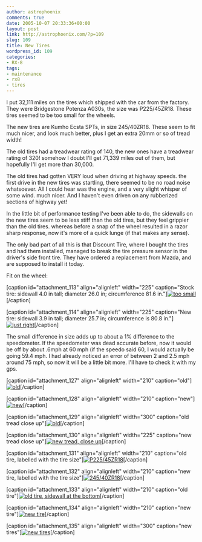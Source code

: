 ```yaml
---
author: astrophoenix
comments: true
date: 2005-10-07 20:33:36+00:00
layout: post
link: http://astrophoenix.com/?p=109
slug: 109
title: New Tires
wordpress_id: 109
categories:
- RX-8
tags:
- maintenance
- rx8
- tires
---
```


I put 32,111 miles on the tires which shipped with the car from the factory. They were Bridgestone Potenza A030s, the size was P225/45ZR18. These tires seemed to be too small for the wheels.

The new tires are Kumho Ecsta SPTs, in size 245/40ZR18. These seem to fit much nicer, and look much better, plus I get an extra 20mm or so of tread width!

The old tires had a treadwear rating of 140, the new ones have a treadwear rating of 320! somehow I doubt I'll get 71,339 miles out of them, but hopefully I'll get more than 30,000.

The old tires had gotten VERY loud when driving at highway speeds. the first drive in the new tires was startling, there seemed to be no road noise whatsoever. All I could hear was the engine, and a very slight whisper of some wind. much nicer. And I haven't even driven on any rubberized sections of highway yet!

In the little bit of performance testing I've been able to do, the sidewalls on the new tires seem to be less stiff than the old tires, but they feel grippier than the old tires. whereas before a snap of the wheel resulted in a razor sharp response, now it's more of a quick lunge (if that makes any sense).

The only bad part of all this is that Discount Tire, where I bought the tires and had them installed, managed to break the tire pressure sensor in the driver's side front tire. They have ordered a replacement from Mazda, and are supposed to install it today.

Fit on the wheel:

[caption id="attachment_113" align="alignleft" width="225" caption="Stock tire: sidewall 4.0 in tall; diameter 26.0 in; circumference 81.6 in."][![too small](/wp-uploads/astrophoenix/2005/10/tireIMG_0757_compressed-225x300.jpg)](/wp-uploads/astrophoenix/2005/10/tireIMG_0757_compressed.jpg)[/caption]

[caption id="attachment_114" align="alignleft" width="225" caption="New tire: sidewall 3.9 in tall; diameter 25.7 in; circumference is 80.8 in."][![just right](/wp-uploads/astrophoenix/2005/10/IMG_5240_compressed-225x300.jpg)](/wp-uploads/astrophoenix/2005/10/IMG_5240_compressed.jpg)[/caption]



















The small difference in size adds up to about a 1% difference to the speedometer. If the speedometer was dead accurate before, now it would be off by about .6mph at 60 mph (if the speedo said 60, I would actually be going 59.4 mph. I had already noticed an error of between 2 and 2.5 mph around 75 mph, so now it will be a little bit more. I'll have to check it with my gps.

[caption id="attachment_127" align="alignleft" width="210" caption="old"][![old](/wp-uploads/astrophoenix/2005/10/IMG_5220_sidebyside-300x225.jpg)](/wp-uploads/astrophoenix/2005/10/IMG_5220_sidebyside.jpg)[/caption]

[caption id="attachment_128" align="alignleft" width="210" caption="new"][![new](/wp-uploads/astrophoenix/2005/10/IMG_5233_compressed-300x225.jpg)](/wp-uploads/astrophoenix/2005/10/IMG_5233_compressed.jpg)[/caption]

[caption id="attachment_129" align="alignleft" width="300" caption="old tread close up"][![old](/wp-uploads/astrophoenix/2005/10/IMG_5224_compressed-300x225.jpg)](/wp-uploads/astrophoenix/2005/10/IMG_5224_compressed.jpg)[/caption]

[caption id="attachment_130" align="alignleft" width="225" caption="new tread close up"][![new tread, close up](/wp-uploads/astrophoenix/2005/10/IMG_5235_compressed-225x300.jpg)](/wp-uploads/astrophoenix/2005/10/IMG_5235_compressed.jpg)[/caption]

[caption id="attachment_131" align="alignleft" width="210" caption="old tire, labelled with the tire size"][![P225/45ZR18](/wp-uploads/astrophoenix/2005/10/IMG_5223_compressed-300x225.jpg)](/wp-uploads/astrophoenix/2005/10/IMG_5223_compressed.jpg)[/caption]

[caption id="attachment_132" align="alignleft" width="210" caption="new tire, labelled with the tire size"][![245/40ZR18](/wp-uploads/astrophoenix/2005/10/IMG_5236_compressed-300x225.jpg)](/wp-uploads/astrophoenix/2005/10/IMG_5236_compressed.jpg)[/caption]

[caption id="attachment_133" align="alignleft" width="210" caption="old tire"][![old tire, sidewall at the bottom](/wp-uploads/astrophoenix/2005/10/IMG_5222_compressed-300x159.jpg)](/wp-uploads/astrophoenix/2005/10/IMG_5222_compressed.jpg)[/caption]

[caption id="attachment_134" align="alignleft" width="210" caption="new tire"][![new tire](/wp-uploads/astrophoenix/2005/10/IMG_5237_compressed-300x225.jpg)](/wp-uploads/astrophoenix/2005/10/IMG_5237_compressed.jpg)[/caption]





[caption id="attachment_135" align="alignleft" width="300" caption="new tires"][![new tires](/wp-uploads/astrophoenix/2005/10/IMG_5241_compressed-300x225.jpg)](/wp-uploads/astrophoenix/2005/10/IMG_5241_compressed.jpg)[/caption]
